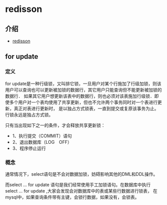 # redisson

## 介绍
- [redisson](https://github.com/redisson/redisson/wiki/%E7%9B%AE%E5%BD%95)




## for update
### 定义
for update是一种行级锁，又叫排它锁，一旦用户对某个行施加了行级加锁，则该用户可以查询也可以更新被加锁的数据行，其它用户只能查询但不能更新被加锁的数据行．
如果其它用户想更新该表中的数据行，则也必须对该表施加行级锁．即使多个用户对一个表均使用了共享更新，但也不允许两个事务同时对一个表进行更新，真正对表进行更新时，
是以独占方式锁表，一直到提交或复原该事务为止。行锁永远是独占方式锁。

只有当出现如下之一的条件，才会释放共享更新锁：
- 1、执行提交（COMMIT）语句
- 2、退出数据库（LOG　OFF）
- 3、程序停止运行

### 概念
通常情况下，select语句是不会对数据加锁，妨碍影响其他的DML和DDL操作。

而select … for update 语句是我们经常使用手工加锁语句。在数据库中执行select … for update ,大家会发现会对数据库中的表或某些行数据进行锁表，
在mysql中，如果查询条件带有主键，会锁行数据，如果没有，会锁表。